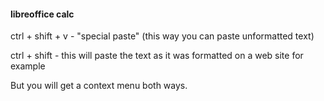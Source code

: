 #### libreoffice calc

ctrl + shift + v - "special paste" (this way you can paste unformatted text)

ctrl + shift - this will paste the text as it was formatted on a web site for example

But you will get a context menu both ways.
